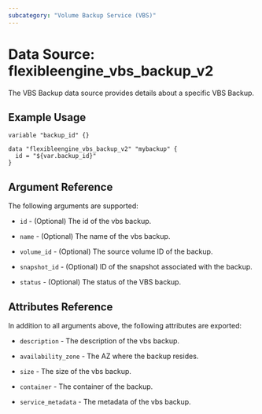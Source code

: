 ```yaml
---
subcategory: "Volume Backup Service (VBS)"
---
```


# Data Source: flexibleengine_vbs_backup_v2

The VBS Backup data source provides details about a specific VBS Backup.

## Example Usage

```hcl
variable "backup_id" {}

data "flexibleengine_vbs_backup_v2" "mybackup" {
  id = "${var.backup_id}"
}
```

## Argument Reference

The following arguments are supported:

* `id` - (Optional) The id of the vbs backup.

* `name` - (Optional) The name of the vbs backup.

* `volume_id` - (Optional) The source volume ID of the backup.

* `snapshot_id` - (Optional) ID of the snapshot associated with the backup.

* `status` - (Optional) The status of the VBS backup.

## Attributes Reference

In addition to all arguments above, the following attributes are exported:

* `description` - The description of the vbs backup.

* `availability_zone` - The AZ where the backup resides.

* `size` - The size of the vbs backup.

* `container` - The container of the backup.

* `service_metadata` - The metadata of the vbs backup.
